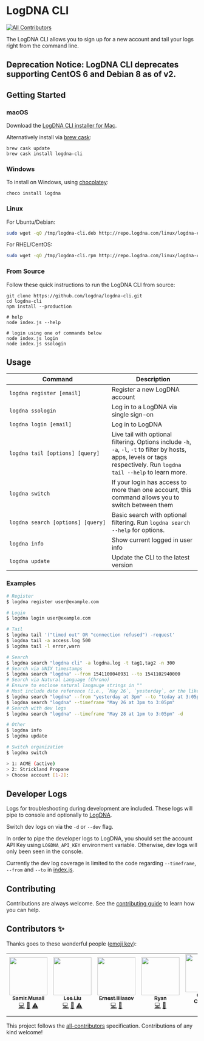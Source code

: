 # LogDNA CLI
<!-- ALL-CONTRIBUTORS-BADGE:START - Do not remove or modify this section -->
[![All Contributors](https://img.shields.io/badge/all_contributors-7-orange.svg?style=flat-square)](#contributors-)
<!-- ALL-CONTRIBUTORS-BADGE:END -->

The LogDNA CLI allows you to sign up for a new account and tail your logs right from the command line.

## Deprecation Notice: LogDNA CLI deprecates supporting CentOS 6 and Debian 8 as of v2.

## Getting Started

### macOS

Download the [LogDNA CLI installer for Mac](http://repo.logdna.com/mac/logdna-cli.pkg).  

Alternatively install via [brew cask](https://caskroom.github.io/):
```
brew cask update
brew cask install logdna-cli
```

### Windows

To install on Windows, using [chocolatey](https://chocolatey.org):

```
choco install logdna
```

### Linux

For Ubuntu/Debian:

```bash
sudo wget -qO /tmp/logdna-cli.deb http://repo.logdna.com/linux/logdna-cli.deb && sudo dpkg -i /tmp/logdna-cli.deb
```

For RHEL/CentOS:

```bash
sudo wget -qO /tmp/logdna-cli.rpm http://repo.logdna.com/linux/logdna-cli.rpm && sudo rpm -ivh /tmp/logdna-cli.rpm
```

### From Source

Follow these quick instructions to run the LogDNA CLI from source:

```
git clone https://github.com/logdna/logdna-cli.git
cd logdna-cli
npm install --production

# help
node index.js --help

# login using one of commands below
node index.js login
node index.js ssologin
```

## Usage

| Command | Description |
| - | - |
| `logdna register [email]` | Register a new LogDNA account |
| `logdna ssologin` | Log in to a LogDNA via single sign-on |
| `logdna login [email]` | Log in to LogDNA |
| `logdna tail [options] [query]` | Live tail with optional filtering. Options include `-h`, `-a`, `-l`, `-t` to filter by hosts, apps, levels or tags respectively. Run `logdna tail --help` to learn more. |
| `logdna switch` | If your login has access to more than one account, this command allows you to switch between them |
| `logdna search [options] [query]` | Basic search with optional filtering. Run `logdna search --help` for options. |
| `logdna info` | Show current logged in user info |
| `logdna update` | Update the CLI to the latest version |

### Examples

```sh
# Register
$ logdna register user@example.com

# Login
$ logdna login user@example.com

# Tail
$ logdna tail '("timed out" OR "connection refused") -request'
$ logdna tail -a access.log 500
$ logdna tail -l error,warn

# Search
$ logdna search "logdna cli" -a logdna.log -t tag1,tag2 -n 300
# Search via UNIX timestamps
$ logdna search "logdna" --from 1541100040931 --to 1541102940000
# Search via Natural Language (Chrono)
# Ensure to enclose natural langauge strings in ""
# Must include date reference (i.e., `May 26`, `yesterday`, or the like)
$ logdna search "logdna" --from "yesterday at 3pm" --to "today at 3:05pm"
$ logdna search "logdna" --timeframe "May 26 at 3pm to 3:05pm"
# Search with dev logs
$ logdna search "logdna" --timeframe "May 28 at 1pm to 3:05pm" -d

# Other
$ logdna info
$ logdna update

# Switch organization
$ logdna switch

> 1: ACME (active)
> 2: Strickland Propane
> Choose account [1-2]:
```

## Developer Logs
Logs for troubleshooting during development are included. These logs will pipe to console and optionally to [LogDNA](https://www.logdna.com/).

Switch dev logs on via the `-d` or `--dev` flag.

In order to pipe the developer logs to LogDNA, you should set the account API Key using `LOGDNA_API_KEY` environment variable.  Otherwise, dev logs will only been seen in the console.

Currently the dev log coverage is limited to the code regarding `--timeframe`, `--from` and `--to` in [index.js](./index.js).


## Contributing

Contributions are always welcome. See the [contributing guide](./CONTRIBUTING.md) to learn how you can help.

## Contributors ✨

Thanks goes to these wonderful people ([emoji key](https://allcontributors.org/docs/en/emoji-key)):

<!-- ALL-CONTRIBUTORS-LIST:START - Do not remove or modify this section -->
<!-- prettier-ignore-start -->
<!-- markdownlint-disable -->
<table>
  <tr>
    <td align="center"><a href="https://github.com/smusali"><img src="https://avatars.githubusercontent.com/u/34287490?v=4?s=100" width="100px;" alt=""/><br /><sub><b>Samir Musali</b></sub></a><br /><a href="https://github.com/logdna/logdna-cli/commits?author=smusali" title="Code">💻</a> <a href="https://github.com/logdna/logdna-cli/commits?author=smusali" title="Documentation">📖</a> <a href="https://github.com/logdna/logdna-cli/commits?author=smusali" title="Tests">⚠️</a></td>
    <td align="center"><a href="https://github.com/leeliu"><img src="https://avatars.githubusercontent.com/u/1399797?v=4?s=100" width="100px;" alt=""/><br /><sub><b>Lee Liu</b></sub></a><br /><a href="https://github.com/logdna/logdna-cli/commits?author=leeliu" title="Code">💻</a> <a href="https://github.com/logdna/logdna-cli/commits?author=leeliu" title="Documentation">📖</a> <a href="https://github.com/logdna/logdna-cli/commits?author=leeliu" title="Tests">⚠️</a></td>
    <td align="center"><a href="https://ernesti.me/"><img src="https://avatars.githubusercontent.com/u/20255948?v=4?s=100" width="100px;" alt=""/><br /><sub><b>Ernest Iliiasov</b></sub></a><br /><a href="https://github.com/logdna/logdna-cli/commits?author=ernestii" title="Code">💻</a> <a href="https://github.com/logdna/logdna-cli/commits?author=ernestii" title="Documentation">📖</a></td>
    <td align="center"><a href="https://github.com/beefcheeks"><img src="https://avatars.githubusercontent.com/u/4133158?v=4?s=100" width="100px;" alt=""/><br /><sub><b>Ryan</b></sub></a><br /><a href="https://github.com/logdna/logdna-cli/commits?author=beefcheeks" title="Code">💻</a> <a href="https://github.com/logdna/logdna-cli/commits?author=beefcheeks" title="Documentation">📖</a></td>
    <td align="center"><a href="https://github.com/meffij"><img src="https://avatars.githubusercontent.com/u/8787479?v=4?s=100" width="100px;" alt=""/><br /><sub><b>Calvin Cochran</b></sub></a><br /><a href="https://github.com/logdna/logdna-cli/commits?author=meffij" title="Code">💻</a> <a href="https://github.com/logdna/logdna-cli/commits?author=meffij" title="Documentation">📖</a></td>
    <td align="center"><a href="http://stevenedouard.com/"><img src="https://avatars.githubusercontent.com/u/3053263?v=4?s=100" width="100px;" alt=""/><br /><sub><b>Steven Edouard</b></sub></a><br /><a href="https://github.com/logdna/logdna-cli/commits?author=sedouard" title="Code">💻</a> <a href="https://github.com/logdna/logdna-cli/commits?author=sedouard" title="Documentation">📖</a></td>
    <td align="center"><a href="https://github.com/ydshah2"><img src="https://avatars.githubusercontent.com/u/11240269?v=4?s=100" width="100px;" alt=""/><br /><sub><b>Yash Shah</b></sub></a><br /><a href="https://github.com/logdna/logdna-cli/commits?author=ydshah2" title="Code">💻</a> <a href="https://github.com/logdna/logdna-cli/commits?author=ydshah2" title="Documentation">📖</a></td>
  </tr>
</table>

<!-- markdownlint-restore -->
<!-- prettier-ignore-end -->

<!-- ALL-CONTRIBUTORS-LIST:END -->

This project follows the [all-contributors](https://github.com/all-contributors/all-contributors) specification. Contributions of any kind welcome!